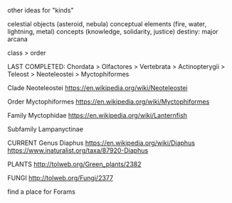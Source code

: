 other ideas for "kinds"

celestial objects (asteroid, nebula)
conceptual elements (fire, water, lightning, metal)
concepts (knowledge, solidarity, justice)
destiny: major arcana

class > order


LAST COMPLETED:
Chordata > Olfactores > Vertebrata > Actinopterygii > Teleost > Neoteleostei > Myctophiformes

Clade Neoteleostei
https://en.wikipedia.org/wiki/Neoteleostei

Order Myctophiformes
https://en.wikipedia.org/wiki/Myctophiformes

Family Myctophidae
https://en.wikipedia.org/wiki/Lanternfish

Subfamily Lampanyctinae

CURRENT
Genus Diaphus
https://en.wikipedia.org/wiki/Diaphus
https://www.inaturalist.org/taxa/87920-Diaphus




PLANTS
http://tolweb.org/Green_plants/2382

FUNGI
http://tolweb.org/Fungi/2377

find a place for Forams